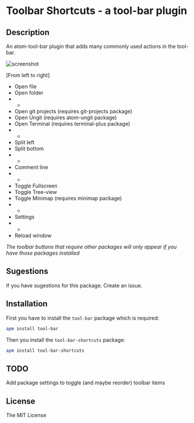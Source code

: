 # Toolbar Shortcuts - a tool-bar plugin

## Description

An atom-tool-bar plugin that adds many commonly used actions in the tool-bar.

![screenshot](https://raw.githubusercontent.com/JostCrow/atom-toolbar-shortcuts/master/screenshot.png)

[From left to right]

* Open file
* Open folder
* -
* Open git projects (requires git-projects package)
* Open Ungit (requires atom-ungit package)
* Open Terminal (requires terminal-plus package)
* -
* Split left
* Split bottom
* -
* Comment line
* -
* Toggle Fullscreen
* Toggle Tree-view
* Toggle Minimap (requires minimap package)
* -
* Settings
* -
* Reload window

_The toolbar buttons that require other packages will only appear if you have those packages installed_

## Sugestions

If you have sugestions for this package. Create an issue.

## Installation

First you have to install the `tool-bar` package which is required:

```bash
apm install tool-bar
```

Then you install the `tool-bar-shortcuts` package:

```bash
apm install tool-bar-shortcuts
```

## TODO

Add package settings to toggle (and maybe reorder) toolbar items

## License

The MIT License
